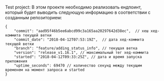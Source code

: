 Test project:
В этом проекте необходимо реализовать ендпоинт, который будет выводить следующую информацию в соответствии с созданным репозиторием:
```
{
    "commit": "aad95f46b5ee6abcd99c3a165aa20297642d38ec",  // хеш хед-коммита текущей ветки
    "commit_date": "2018-04-12T07:53:19Z",  // дата хед-коммита текущей ветки
    "branch": "feature/adding_status_info", // текущая ветка
    "version": "release_v1.16.1", // максимальный тег хед-коммита
    "started": "2018-04-12T09:33:25Z", // дата и время запуска приложения
    "uptime_seconds": 69470 // количество секунд между текущим временем на момент запроса и started
}
```

